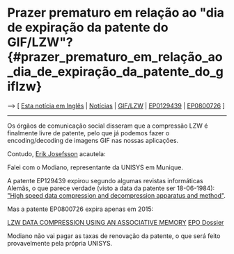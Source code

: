 # Prazer prematuro em relação ao \"dia de expiração da patente do GIF/LZW\"? {#prazer_prematuro_em_relação_ao_dia_de_expiração_da_patente_do_giflzw}

\--\> \[ [ Esta notícia em Inglês](Unisys040707En "wikilink") \| [
Notícias](SwpatcninoPt "wikilink") \| [
GIF/LZW](SwxaiGifLzwEn "wikilink") \|
[EP0129439](http://swpat.ffii.org/patents/txt/ep/0129/439/ "wikilink")
\|
[EP0800726](http://swpat.ffii.org/patents/txt/ep/0800/726/ "wikilink")
\]

------------------------------------------------------------------------

Os órgãos de comunicação social disseram que a compressão LZW é
finalmente livre de patente, pelo que já podemos fazer o
encoding/decoding de imagens GIF nas nossas aplicações.

Contudo, [ Erik Josefsson](ErikJosefssonEn "wikilink") acautela:

Falei com o Modiano, representante da UNISYS em Munique.

A patente EP129439 expirou segundo algumas revistas informáticas Alemãs,
o que parece verdade (visto a data da patente ser 18-06-1984): [\"High
speed data compression and decompression apparatus and
method\"](http://register.epoline.org/espacenet/regviewer?AP=EP19840304111 "wikilink").

Mas a patente EP0800726 expira apenas em 2015:

[LZW DATA COMPRESSION USING AN ASSOCIATIVE
MEMORY](http://register.epoline.org/espacenet/regviewer?AP=EP19950943914 "wikilink")
[EPO
Dossier](http://ofi.epoline.org/view/GetDossier?dosnum=95943914?=en# "wikilink")

Modiano não vai pagar as taxas de renovação da patente, o que será feito
provavelmente pela própria UNISYS.

